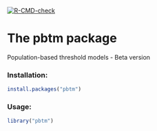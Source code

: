 <!-- badges: start -->
[![R-CMD-check](https://github.com/pedrobello/pbtm/workflows/R-CMD-check/badge.svg)](https://github.com/pedrobello/pbtm/actions)
<!-- badges: end -->

# The pbtm package
Population-based threshold models - Beta version

### Installation:
```r
install.packages("pbtm")
```

### Usage:
```r
library("pbtm")
```
